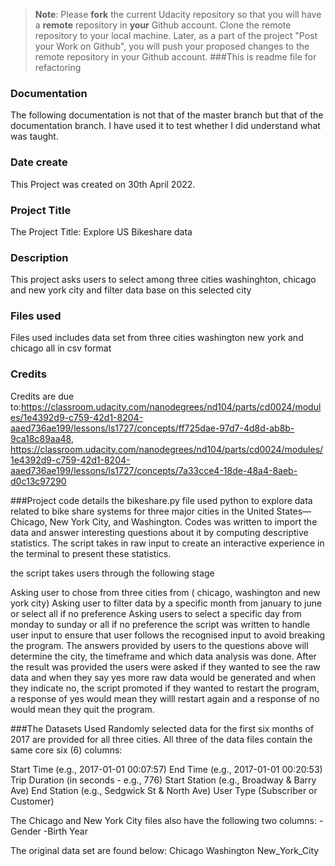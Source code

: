 >**Note**: Please **fork** the current Udacity repository so that you will have a **remote** repository in **your** Github account. Clone the remote repository to your local machine. Later, as a part of the project "Post your Work on Github", you will push your proposed changes to the remote repository in your Github account.
###This is readme file for refactoring


### Documentation
The following documentation is not that of the master branch but that of the documentation branch. I have used it to test whether I did understand what was taught.

### Date create
This Project was created on 30th April 2022.

### Project Title
The Project Title: Explore US Bikeshare data

### Description
This project asks users to select among three cities washinghton, chicago and new york city and filter data base on this selected city

### Files used
Files used includes data set from three cities washington new york and chicago all in csv format

### Credits
Credits are due to:https://classroom.udacity.com/nanodegrees/nd104/parts/cd0024/modules/1e4392d9-c759-42d1-8204-aaed736ae199/lessons/ls1727/concepts/ff725dae-97d7-4d8d-ab8b-9ca18c89aa48, https://classroom.udacity.com/nanodegrees/nd104/parts/cd0024/modules/1e4392d9-c759-42d1-8204-aaed736ae199/lessons/ls1727/concepts/7a33cce4-18de-48a4-8aeb-d0c13c97290

###Project code details
the bikeshare.py file used python to explore data related to bike share systems for three major cities in the United States—Chicago, New York City, and Washington. Codes was written to import the data and answer interesting questions about it by computing descriptive statistics. The script takes in raw input to create an interactive experience in the terminal to present these statistics.

the script takes users through the following stage

Asking user to chose from three cities from ( chicago, washington and new york city)
Asking user to filter data by a specific month from january to june or select all if no preference
Asking users to select a specific day from monday to sunday or all if no preference
the script was written to handle user input to ensure that user follows the recognised input to avoid breaking the program. The answers provided by users to the questions above will determine the city, the timeframe and which data analysis was done. After the result was provided the users were asked if they wanted to see the raw data and when they say yes more raw data would be generated and when they indicate no, the script promoted if they wanted to restart the program, a response of yes would mean they willl restart again and a response of no would mean they quit the program.

###The Datasets Used
Randomly selected data for the first six months of 2017 are provided for all three cities. All three of the data files contain the same core six (6) columns:

Start Time (e.g., 2017-01-01 00:07:57) End Time (e.g., 2017-01-01 00:20:53) Trip Duration (in seconds - e.g., 776) Start Station (e.g., Broadway & Barry Ave) End Station (e.g., Sedgwick St & North Ave) User Type (Subscriber or Customer)

The Chicago and New York City files also have the following two columns: -Gender -Birth Year

The original data set are found below: Chicago Washington New_York_City

